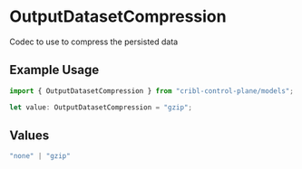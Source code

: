 # OutputDatasetCompression

Codec to use to compress the persisted data

## Example Usage

```typescript
import { OutputDatasetCompression } from "cribl-control-plane/models";

let value: OutputDatasetCompression = "gzip";
```

## Values

```typescript
"none" | "gzip"
```